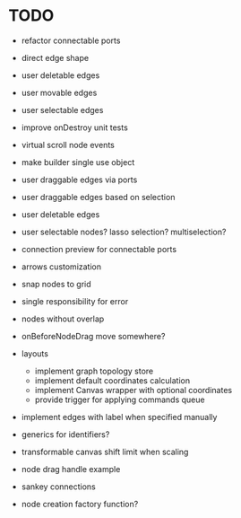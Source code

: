 # TODO

- refactor connectable ports
- direct edge shape
- user deletable edges
- user movable edges
- user selectable edges
- improve onDestroy unit tests
- virtual scroll node events
- make builder single use object
- user draggable edges via ports
- user draggable edges based on selection
- user deletable edges
- user selectable nodes? lasso selection? multiselection?
- connection preview for connectable ports
- arrows customization
- snap nodes to grid
- single responsibility for error
- nodes without overlap
- onBeforeNodeDrag move somewhere?

- layouts

  - implement graph topology store
  - implement default coordinates calculation
  - implement Canvas wrapper with optional coordinates
  - provide trigger for applying commands queue

- implement edges with label when specified manually
- generics for identifiers?
- transformable canvas shift limit when scaling
- node drag handle example
- sankey connections
- node creation factory function?
